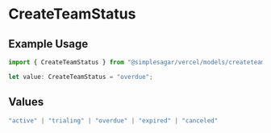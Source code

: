 # CreateTeamStatus

## Example Usage

```typescript
import { CreateTeamStatus } from "@simplesagar/vercel/models/createteamop.js";

let value: CreateTeamStatus = "overdue";
```

## Values

```typescript
"active" | "trialing" | "overdue" | "expired" | "canceled"
```